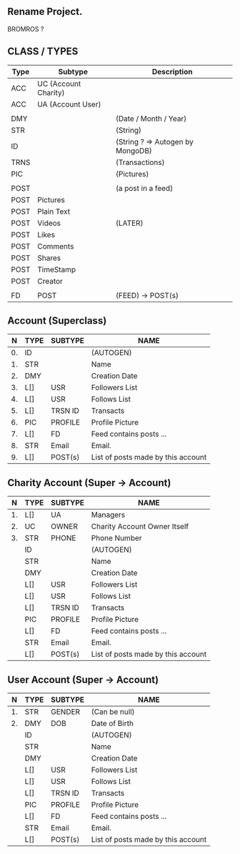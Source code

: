 ## Rename Project.

BROMROS ?

## CLASS / TYPES

| Type | Subtype              | Description                      |
| ---- | -------------------- | -------------------------------- |
| ACC  | UC (Account Charity) |                                  |
| ACC  | UA (Account User)    |                                  |
|      |                      |                                  |
| DMY  |                      | (Date / Month / Year)            |
| STR  |                      | (String)                         |
| ID   |                      | (String ? => Autogen by MongoDB) |
| TRNS |                      | (Transactions)                   |
| PIC  |                      | (Pictures)                       |
|      |                      |                                  |
| POST |                      | (a post in a feed)               |
| POST | Pictures             |                                  |
| POST | Plain Text           |                                  |
| POST | Videos               | (LATER)                          |
| POST | Likes                |                                  |
| POST | Comments             |                                  |
| POST | Shares               |                                  |
| POST | TimeStamp            |                                  |
| POST | Creator              |                                  |
|      |                      |                                  |
| FD   | POST                 | (FEED) -> POST(s)                |

## Account (Superclass)

| N   | TYPE | SUBTYPE | NAME                               |
| --- | ---- | ------- | ---------------------------------- |
| 0.  | ID   |         | (AUTOGEN)                          |
| 1.  | STR  |         | Name                               |
| 2.  | DMY  |         | Creation Date                      |
| 3.  | L[]  | USR     | Followers List                     |
| 4.  | L[]  | USR     | Follows List                       |
| 5.  | L[]  | TRSN ID | Transacts                          |
| 6.  | PIC  | PROFILE | Profile Picture                    |
| 7.  | L[]  | FD      | Feed contains posts ...            |
| 8.  | STR  | Email   | Email.                             |
| 9.  | L[]  | POST(s) | List of posts made by this account |

## Charity Account (Super -> Account)

| N   | TYPE | SUBTYPE | NAME                               |
| --- | ---- | ------- | ---------------------------------- |
| 1.  | L[]  | UA      | Managers                           |
| 2.  | UC   | OWNER   | Charity Account Owner Itself       |
| 3.  | STR  | PHONE   | Phone Number                       |
|     | ID   |         | (AUTOGEN)                          |
|     | STR  |         | Name                               |
|     | DMY  |         | Creation Date                      |
|     | L[]  | USR     | Followers List                     |
|     | L[]  | USR     | Follows List                       |
|     | L[]  | TRSN ID | Transacts                          |
|     | PIC  | PROFILE | Profile Picture                    |
|     | L[]  | FD      | Feed contains posts ...            |
|     | STR  | Email   | Email.                             |
|     | L[]  | POST(s) | List of posts made by this account |

## User Account (Super -> Account)

| N   | TYPE | SUBTYPE | NAME                               |
| --- | ---- | ------- | ---------------------------------- |
| 1.  | STR  | GENDER  | (Can be null)                      |
| 2.  | DMY  | DOB     | Date of Birth                      |
|     | ID   |         | (AUTOGEN)                          |
|     | STR  |         | Name                               |
|     | DMY  |         | Creation Date                      |
|     | L[]  | USR     | Followers List                     |
|     | L[]  | USR     | Follows List                       |
|     | L[]  | TRSN ID | Transacts                          |
|     | PIC  | PROFILE | Profile Picture                    |
|     | L[]  | FD      | Feed contains posts ...            |
|     | STR  | Email   | Email.                             |
|     | L[]  | POST(s) | List of posts made by this account |
